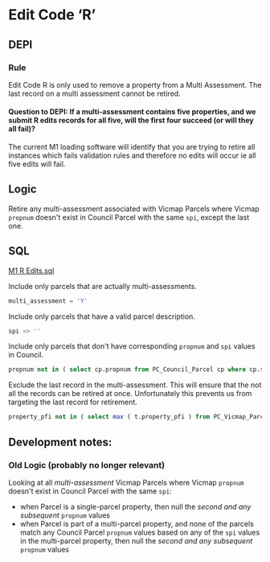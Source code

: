 # Edit Code ‘R’

## DEPI

### Rule

Edit Code R is only used to remove a property from a Multi Assessment. The last record on a multi assessment cannot be retired.

#### Question to DEPI: If a multi-assessment contains five properties, and we submit R edits records for all five, will the first four succeed (or will they all fail)?

The current M1 loading software will identify that you are trying to retire all instances which fails validation rules and therefore no edits will occur ie all five edits will fail.

## Logic

Retire any multi-assessment associated with Vicmap Parcels where Vicmap `propnum` doesn't exist in Council Parcel with the same `spi`, except the last one.

## SQL

[M1 R Edits.sql](https://raw.github.com/groundtruth/PoziConnectConfig/master/~Shared/SQL/M1%20R%20Edits.sql)

Include only parcels that are actually multi-assessments.

```sql
multi_assessment = 'Y'
```

Include only parcels that have a valid parcel description.

```sql
spi <> ''
```

Include only parcels that don't have corresponding `propnum` and `spi` values in Council.

```sql
propnum not in ( select cp.propnum from PC_Council_Parcel cp where cp.spi = vp.spi )
```

Exclude the last record in the multi-assessment. This will ensure that the not all the records can be retired at once. Unfortunately this prevents us from targeting the last record for retirement.

```sql
property_pfi not in ( select max ( t.property_pfi ) from PC_Vicmap_Parcel t group by t.parcel_pfi )
```

## Development notes:

### Old Logic (probably no longer relevant)

Looking at all _multi-assessment_ Vicmap Parcels where Vicmap `propnum` doesn't exist in Council Parcel with the same `spi`:

* when Parcel is a single-parcel property, then null the _second and any subsequent_ `propnum` values
* when Parcel is part of a multi-parcel property, and none of the parcels match any Council Parcel `propnum` values based on any of the `spi` values in the multi-parcel property, then null the _second and any subsequent_ `propnum` values